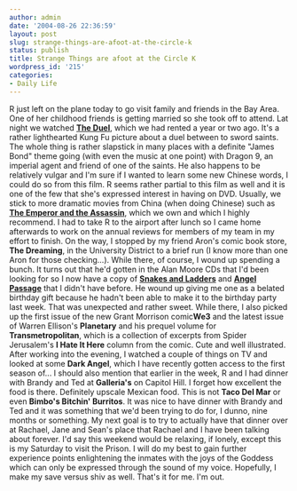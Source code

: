 ```yaml
---
author: admin
date: '2004-08-26 22:36:59'
layout: post
slug: strange-things-are-afoot-at-the-circle-k
status: publish
title: Strange Things are afoot at the Circle K
wordpress_id: '215'
categories:
- Daily Life
---
```


R just left on the plane today to go visit family and friends in the Bay
Area. One of her childhood friends is getting married so she took off to
attend. Lat night we watched **[The
Duel](http://us.imdb.com/title/tt0243876/)**, which we had rented a year
or two ago. It's a rather lighthearted Kung Fu picture about a duel
between to sword saints. The whole thing is rather slapstick in many
places with a definite "James Bond" theme going (with even the music at
one point) with Dragon 9, an imperial agent and friend of one of the
saints. He also happens to be relatively vulgar and I'm sure if I wanted
to learn some new Chinese words, I could do so from this film. R seems
rather partial to this film as well and it is one of the few that she's
expressed interest in having on DVD. Usually, we stick to more dramatic
movies from China (when doing Chinese) such as **[The Emperor and the
Assassin](http://us.imdb.com/title/tt0162866/)**, which we own and which
I highly recommend. I had to take R to the airport after lunch so I came
home afterwards to work on the annual reviews for members of my team in
my effort to finish. On the way, I stopped by my friend Aron's comic
book store, **The Dreaming**, in the University District to a brief run
(I know more than one Aron for those checking...). While there, of
course, I wound up spending a bunch. It turns out that he'd gotten in
the Alan Moore CDs that I'd been looking for so I now have a copy of
**[Snakes and
Ladders](http://www.atelier.abelgratis.co.uk/snakes1.html)** and
**[Angel Passage](http://www.atelier.abelgratis.co.uk/angel1.html)**
that I didn't have before. He wound up giving me one as a belated
birthday gift because he hadn't been able to make it to the birthday
party last week. That was unexpected and rather sweet. While there, I
also picked up the first issue of the new Grant Morrison comic**We3**
and the latest issue of Warren Ellison's **Planetary** and his prequel
volume for **Transmetropolitan**, which is a collection of excerpts from
Spider Jerusalem's **I Hate It Here** column from the comic. Cute and
well illustrated. After working into the evening, I watched a couple of
things on TV and looked at some **Dark Angel**, which I have recently
gotten access to the first season of... I should also mention that
earlier in the week, R and I had dinner with Brandy and Ted at
**Galleria's** on Capitol Hill. I forget how excellent the food is
there. Definitely upscale Mexican food. This is not **Taco Del Mar** or
even **Bimbo's Bitchin' Burritos**. It was nice to have dinner with
Brandy and Ted and it was something that we'd been trying to do for, I
dunno, nine months or something. My next goal is to try to actually have
that dinner over at Rachael, Jane and Sean's place that Rachael and I
have been talking about forever. I'd say this weekend would be relaxing,
if lonely, except this is my Saturday to visit the Prison. I will do my
best to gain further experience points enlightening the inmates with the
joys of the Goddess which can only be expressed through the sound of my
voice. Hopefully, I make my save versus shiv as well. That's it for me.
I'm out.
